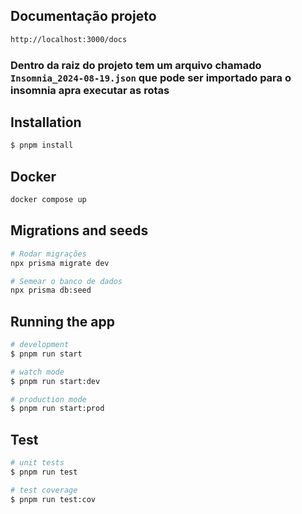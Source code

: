 ## Documentação projeto

```bash
http://localhost:3000/docs
```

### Dentro da raiz do projeto tem um arquivo chamado `Insomnia_2024-08-19.json` que pode ser importado para o insomnia apra executar as rotas

## Installation

```bash
$ pnpm install
```

## Docker

```bash
docker compose up
```

## Migrations and seeds

```bash
# Rodar migrações
npx prisma migrate dev

# Semear o banco de dados
npx prisma db:seed
```

## Running the app

```bash
# development
$ pnpm run start

# watch mode
$ pnpm run start:dev

# production mode
$ pnpm run start:prod
```

## Test

```bash
# unit tests
$ pnpm run test

# test coverage
$ pnpm run test:cov
```
